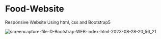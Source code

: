 # Food-Website
 Responsive Website Using html, css  and Bootstrap5  

 
![screencapture-file-D-Bootstrap-WEB-index-html-2023-08-28-20_56_21](https://github.com/Krupat2003/Food-Website/assets/138984890/0103f3c6-e560-4238-b969-caf94404e4af)
